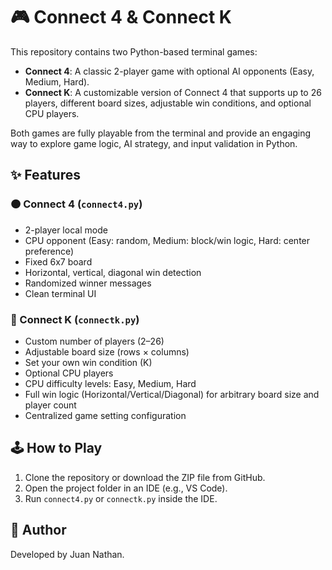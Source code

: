# 🎮 Connect 4 & Connect K

This repository contains two Python-based terminal games:

- **Connect 4**: A classic 2-player game with optional AI opponents (Easy, Medium, Hard).
- **Connect K**: A customizable version of Connect 4 that supports up to 26 players, different board sizes, adjustable win conditions, and optional CPU players.

Both games are fully playable from the terminal and provide an engaging way to explore game logic, AI strategy, and input validation in Python.

## ✨ Features

### 🟠 Connect 4 (`connect4.py`)
- 2-player local mode
- CPU opponent (Easy: random, Medium: block/win logic, Hard: center preference)
- Fixed 6x7 board
- Horizontal, vertical, diagonal win detection
- Randomized winner messages
- Clean terminal UI

### 🔵 Connect K (`connectk.py`)
- Custom number of players (2–26)
- Adjustable board size (rows × columns)
- Set your own win condition (K)
- Optional CPU players
- CPU difficulty levels: Easy, Medium, Hard
- Full win logic (Horizontal/Vertical/Diagonal) for arbitrary board size and player count
- Centralized game setting configuration

## 🕹️ How to Play

1. Clone the repository or download the ZIP file from GitHub.
2. Open the project folder in an IDE (e.g., VS Code).
3. Run `connect4.py` or `connectk.py` inside the IDE.

## 👥 Author

Developed by Juan Nathan.
